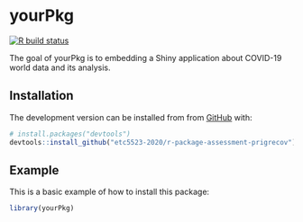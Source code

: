 
<!-- README.md is generated from README.Rmd. Please edit that file -->

# yourPkg

<!-- badges: start -->

[![R build
status](https://github.com/etc5523-2020/r-package-assessment-prigrecov/workflows/R-CMD-check/badge.svg)](https://github.com/etc5523-2020/r-package-assessment-prigrecov/actions)
<!-- badges: end -->

The goal of yourPkg is to embedding a Shiny application about COVID-19
world data and its analysis.

## Installation

The development version can be installed from from
[GitHub](https://github.com/) with:

``` r
# install.packages("devtools")
devtools::install_github("etc5523-2020/r-package-assessment-prigrecov")
```

## Example

This is a basic example of how to install this package:

``` r
library(yourPkg)
```

